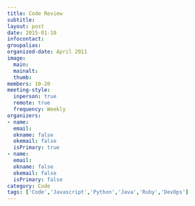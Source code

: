 ```yaml
---
title: Code Review
subtitle:
layout: post
date: 2015-01-10
infocontact:
groupalias: 
organized-date: April 2011
image:
  main: 
  mainalt: 
  thumb: 
members: 10-20
meeting-style:
  inperson: true
  remote: true
  frequency: Weekly
organizers:
- name: 
  email: 
  okname: false
  okemail: false
  isPrimary: true
- name: 
  email: 
  okname: false
  okemail: false
  isPrimary: false
category: Code
tags: ['Code','Javascript','Python','Java','Ruby','DevOps']
---
```

